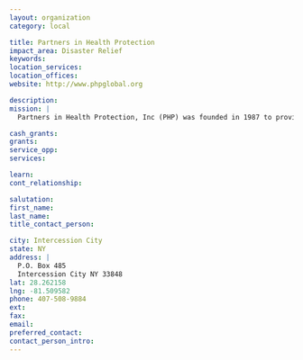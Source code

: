 ```yaml
---
layout: organization
category: local

title: Partners in Health Protection
impact_area: Disaster Relief
keywords: 
location_services: 
location_offices: 
website: http://www.phpglobal.org

description: 
mission: |
  Partners in Health Protection, Inc (PHP) was founded in 1987 to provide technical assistance and support to government and non-government organizations to address the health and welfare needs of women and adolescents worldwide. PHP is a 501 (c) 3 non profit organization operating  in Baltimore Maryland  and in Central Florida, and serving various populations nationally and internationally. Our staff, consultants, and volunteers consist of seriously committed and dedicated corps of health care providers, students and business professionals who serve community-based organizations by assisting with the development, implementation and evaluation of sound public health and environmental programs.

cash_grants: 
grants: 
service_opp: 
services: 

learn: 
cont_relationship: 

salutation: 
first_name: 
last_name: 
title_contact_person: 

city: Intercession City
state: NY
address: |
  P.O. Box 485  
  Intercession City NY 33848
lat: 28.262158
lng: -81.509582
phone: 407-508-9884
ext: 
fax: 
email: 
preferred_contact: 
contact_person_intro: 
---
```

